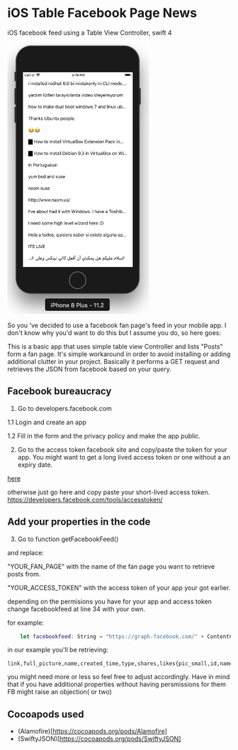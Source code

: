 # iOS Table Facebook Page News 

iOS facebook feed using a Table View Controller, swift 4

![Image of facebook feed in a Table View Controller](https://github.com/thrasos/Facebook-Feed-News/blob/master/facebookfeed.png)



So you 've decided to use a facebook fan page's feed in your mobile app.
I don't know why you'd want to do this but I assume you do, so here goes:

This is a basic app that uses simple table view Controller and lists "Posts" form a fan page.
It's simple workaround in order to avoid installing or adding additional clutter in your project.
Basically it performs a GET request and retrieves the JSON from facebook based on your query.

## Facebook bureaucracy 

1. Go to developers.facebook.com

1.1 Login and create an app

1.2 Fill in the form and the privacy policy and make the app public.

2. Go to the access token facebook site and copy/paste the token for your app.
You might want to get a long lived access token or one without a an expiry date.

[here](https://medium.com/@Jenananthan/how-to-create-non-expiry-facebook-page-token-6505c642d0b1)

otherwise just go here and copy paste your short-lived access token.
 https://developers.facebook.com/tools/accesstoken/

## Add your properties in the code
3. Go to function getFacebookFeed()

and replace:


"YOUR_FAN_PAGE" with the name of the fan page you wanτ to retrieve posts from.

"YOUR_ACCESS_TOKEN" with the access token of your app your got earlier.

depending on the permisions you have for your app and access token change facebookfeed at line 34 with your own.

for example:

```swift
    let facebookfeed: String = "https://graph.facebook.com/" + ContentCode + "/feed?fields=link,full_picture,name,created_time,type,shares,likes{pic_small,id,name},source,message,description,icon&access_token=" + AccessToken
```

in our example you'll be retrieving:
	
```
link,full_picture,name,created_time,type,shares,likes{pic_small,id,name},source,message,description,icon
```

you might need more or less so feel free to adjust accordingly. Have in mind that if you have additional properties without having persmissions for them FB might raise an objection( or two)
	
## Cocoapods used

* (Alamofire)[https://cocoapods.org/pods/Alamofire]
* (SwiftyJSON)[https://cocoapods.org/pods/SwiftyJSON]
	
	
